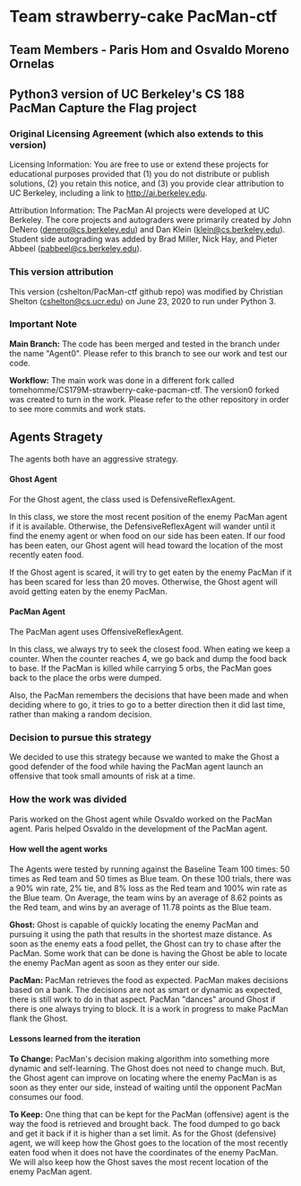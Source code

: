 # Team strawberry-cake PacMan-ctf
## Team Members - Paris Hom and Osvaldo Moreno Ornelas
## Python3 version of UC Berkeley's CS 188 PacMan Capture the Flag project

### Original Licensing Agreement (which also extends to this version)
Licensing Information:  You are free to use or extend these projects for
educational purposes provided that (1) you do not distribute or publish
solutions, (2) you retain this notice, and (3) you provide clear
attribution to UC Berkeley, including a link to http://ai.berkeley.edu.

Attribution Information: The PacMan AI projects were developed at UC Berkeley.
The core projects and autograders were primarily created by John DeNero
(denero@cs.berkeley.edu) and Dan Klein (klein@cs.berkeley.edu).
Student side autograding was added by Brad Miller, Nick Hay, and
Pieter Abbeel (pabbeel@cs.berkeley.edu).

### This version attribution
This version (cshelton/PacMan-ctf github repo) was modified by Christian
Shelton (cshelton@cs.ucr.edu) on June 23, 2020 to run under Python 3.

### Important Note

**Main Branch:** The code has been merged and tested in the branch under the name "Agent0". Please refer to this branch to see our work and test our code.

**Workflow:** The main work was done in a different fork called tomehomme/CS179M-strawberry-cake-pacman-ctf. The version0 forked was created to turn in the work.
Please refer to the other repository in order to see more commits and work stats.


## Agents Stragety
The agents both have an aggressive strategy.
#### Ghost Agent
For the Ghost agent, the class used is DefensiveReflexAgent. 

In this class, we store the most recent position of the enemy PacMan agent if it is available. Otherwise, the DefensiveReflexAgent will wander until it find the enemy agent or when food on our side has been eaten. If our food has been eaten, our Ghost agent will head toward the location of the most recently eaten food.

If the Ghost agent is scared, it will try to get eaten by the enemy PacMan if it has been scared for less than 20 moves. Otherwise, the Ghost agent will avoid getting eaten by the enemy PacMan.
#### PacMan Agent
The PacMan agent uses OffensiveReflexAgent. 

In this class, we always try to seek the closest food. When eating we keep a counter. When the counter reaches 4, we go back and dump the food back to base. If the PacMan is killed while carrying 5 orbs, the PacMan goes back to the place the orbs were dumped. 

Also, the PacMan remembers the decisions that have been made and when deciding where to go, it tries to go to a better direction then it did last time, rather than making a random decision.

### Decision to pursue this strategy
We decided to use this strategy because we wanted to make the Ghost a good defender of the food while having the PacMan agent launch an offensive that took small amounts of risk at a time.


### How the work was divided
Paris worked on the Ghost agent while Osvaldo worked on the PacMan agent. Paris helped Osvaldo in the development of the PacMan agent.

#### How well the agent works
The Agents were tested by running against the Baseline Team 100 times: 50 times as Red team and 50 times as Blue team. On these 100 trials, there was a 90% win rate, 2% tie, and 8% loss as the Red team and 100% win rate as the Blue team. On Average, the team wins by an average of 8.62 points as the Red team, and wins by an average of 11.78 points as the Blue team.

**Ghost:** Ghost is capable of quickly locating the enemy PacMan and pursuing it using the path that results in the shortest maze distance. As soon as the enemy eats a food pellet, the Ghost can try to chase after the PacMan. Some work that can be done is having the Ghost be able to locate the enemy PacMan agent as soon as they enter our side.

**PacMan:**  PacMan retrieves the food as expected. PacMan makes decisions based on a bank. The decisions are not as smart or dynamic as expected, there is still work to do in that aspect. PacMan "dances" around Ghost if there is one always trying to block. It is a work in progress to make PacMan flank the Ghost.

#### Lessons learned from the iteration

**To Change:** PacMan's decision making algorithm into something more dynamic and self-learning. The Ghost does not need to change much. But, the Ghost agent can improve on locating where the enemy PacMan is as soon as they enter our side, instead of waiting until the opponent PacMan consumes our food.

**To Keep:** One thing that can be kept for the PacMan (offensive) agent is the way the food is retrieved and brought back. The food dumped to go back and get it back if it is higher than a set limit.
As for the Ghost (defensive) agent, we will keep how the Ghost goes to the location of the most recently eaten food when it does not have the coordinates of the enemy PacMan. We will also keep how the Ghost saves the most recent location of the enemy PacMan agent.